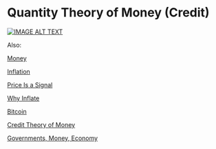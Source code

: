 # Quantity Theory of Money (Credit)

[![IMAGE ALT TEXT](http://img.youtube.com/vi/q59tZKP0HME/0.jpg)](http://www.youtube.com/watch?v=q59tZKP0HME)

Also:

[Money](/2012/01/money.md)

[Inflation](https://www.youtube.com/watch?v=gi7jx5IJtik)

[Price Is a Signal](https://www.youtube.com/watch?v=aBYzvPbIFNw)

[Why Inflate](https://www.youtube.com/watch?v=E6A_WpUY2LI)

[Bitcoin](../../2016/11/bitcoin.md)

[Credit Theory of Money](../../2011/11/credit-theory-of-money.md)

[Governments, Money, Economy](../../2018/06/governments-money-economy.md)
